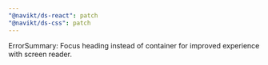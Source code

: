 ```yaml
---
"@navikt/ds-react": patch
"@navikt/ds-css": patch
---
```


ErrorSummary: Focus heading instead of container for improved experience with screen reader.
